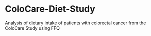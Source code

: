 # ColoCare-Diet-Study
Analysis of dietary intake of patients with colorectal cancer from the ColoCare Study using FFQ
